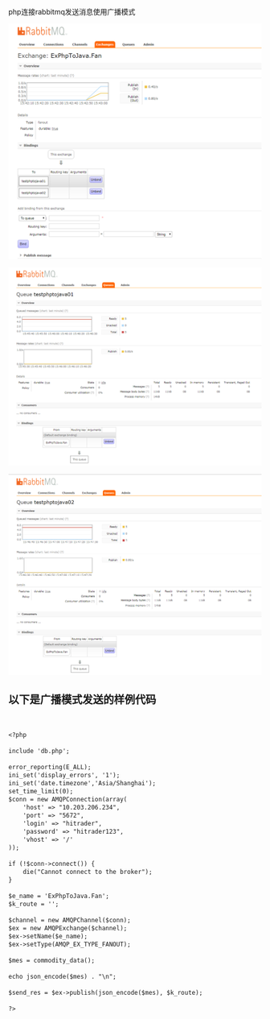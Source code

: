 
php连接rabbitmq发送消息使用广播模式

![rabbitmq](pic/rabbitmq04.png)

![rabbitmq](pic/rabbitmq05.png)

![rabbitmq](pic/rabbitmq06.png)

## 以下是广播模式发送的样例代码

<br>

```SendMessagePhpToJavaFanout.php
<?php

include 'db.php';

error_reporting(E_ALL);
ini_set('display_errors', '1');
ini_set('date.timezone','Asia/Shanghai'); 
set_time_limit(0);
$conn = new AMQPConnection(array(
    'host' => "10.203.206.234",
    'port' => "5672",
    'login' => "hitrader",
    'password' => "hitrader123",
    'vhost' => '/'
));

if (!$conn->connect()) {
    die("Cannot connect to the broker");
}

$e_name = 'ExPhpToJava.Fan';
$k_route = '';

$channel = new AMQPChannel($conn);
$ex = new AMQPExchange($channel);
$ex->setName($e_name);
$ex->setType(AMQP_EX_TYPE_FANOUT);

$mes = commodity_data();

echo json_encode($mes) . "\n";

$send_res = $ex->publish(json_encode($mes), $k_route);

?>
```
